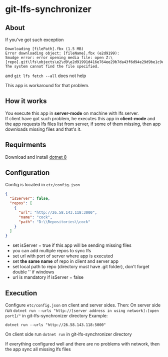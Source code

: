 # git-lfs-synchronizer
## About

If you've got such exception  

```
Downloading [filePath].fbx (1.5 MB)
Error downloading object: [fileName].fbx (e2d9199): 
Smudge error: error opening media file: open Z:\[repo].git\lfs\objects\e2\d9\e2d91991d416e764ee29b7da43f6d94e29d9be1c9e8eadf72b69a9699c832fc7: The system cannot find the file specified.
```  

and `git lfs fetch --all` does not help

This app is workaround for that problem.

## How it works
You execute this app in **server-mode** on machine with lfs server.  
If client have got such problem, he executes this app in **client-mode** and the app requests lfs files list from server, if some of them missing, then app downloads missing files and that's it.

## Requirments 
Download and install [dotnet 8](https://dotnet.microsoft.com/en-us/download/dotnet/8.0)

## Configuration
Config is located in `etc/config.json`
```json
{
  "isServer": false,
  "repos": [
    {
      "url": "http://26.58.143.118:3000",
      "name": "cock",
      "path": "D:\\Repositories\\cock"
    }
  ]
}
```
* set isServer = true if this app will be sending missing files
* you can add multiple repos to sync lfs
* set url with port of server where app is executed
* set **the same name** of repo in client and server app
* set local path to repo (directory must have .git folder), don't forget double '\' if windows
* url is mandatory if isServer = false

## Execution
Configure `etc/config.json` on client and server sides. Then:
On server side run `dotnet run --urls "http://[server address in using network]:[open port]/"` in git-lfs-synchronizer directory
Example:
```
dotnet run --urls "http://26.58.143.118:5000"
```
On client side run `dotnet run` in git-lfs-synchronizer directory

If everything configured well and there are no problems with network, then the app sync all missing lfs files
